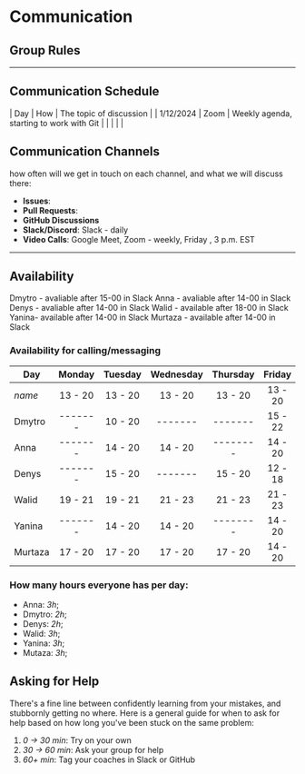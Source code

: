 <!--
    this template is for inspiration, feel free to change it however you like!

    Careful! be sure to protect your privacy when filling out this document
        everything you write here will be public
        so share only what you are comfortable sharing online
        you can share the rest in confidence with you group by another channel
-->

# Communication

## Group Rules

<!-- any general rules you'd like to set for your group? -->

---

## Communication Schedule

|    Day    |  How |         The topic of discussion          |
| 1/12/2024 | Zoom | Weekly agenda, starting to work with Git |
|           |      |                                          |

## Communication Channels

how often will we get in touch on each channel, and what we will discuss there:

- **Issues**:
- **Pull Requests**:
- **GitHub Discussions**
- **Slack/Discord**: Slack - daily
- **Video Calls**: Google Meet, Zoom - weekly, Friday , 3 p.m. EST

---

## Availability

Dmytro - avaliable after 15-00 in Slack
Anna - avaliable after 14-00 in Slack
Denys - avaliable after 14-00 in Slack
Walid - available after 18-00 in Slack
Yanina- available after 14-00 in Slack
Murtaza - available after 14-00 in Slack
### Availability for calling/messaging

| Day    | Monday  | Tuesday | Wednesday | Thursday | Friday  | Saturday | Sunday  |
| ------ | :-----: | :-----: | :-------: | :------: | :-----: | :------: | :-----: |
| _name_ | 13 - 20 | 13 - 20 |  13 - 20  | 13 - 20  | 13 - 20 | 13 - 20  | 13 - 20 |
| Dmytro | ------- | 10 - 20 |  -------  | -------  | 15 - 22 | -------  | ------- |
| Anna   | ------- | 14 - 20 |  14 - 20  | -------- | 14 - 20 | 13 - 20  | ------- |
| Denys  | ------- | 15 - 20 |  -------  | 15 - 20  | 12 - 18 | -------  | ------- |
| Walid  | 19 - 21 | 19 - 21 |  21 - 23  | 21 - 23  | 21 - 23 | 10 - 16  | 10 - 16 |
|Yanina  | ------- | 14 - 20 |  14 - 20  | -------- | 14 - 20 | -------  | ------- |
|Murtaza | 17 - 20 | 17 - 20 |  17 - 20  | 17 - 20  | 14 - 20 | 17 - 20  | 17 - 20 |

### How many hours everyone has per day:


- Anna: _3h_;
- Dmytro: _2h_;
- Denys: _2h_;
- Walid: _3h_;
- Yanina: _3h_;
- Mutaza: _3h_;
## Asking for Help

There's a fine line between confidently learning from your mistakes, and
stubbornly getting no where. Here is a general guide for when to ask for help
based on how long you've been stuck on the same problem:

1. _0 -> 30 min_: Try on your own
2. _30 -> 60 min_: Ask your group for help
3. _60+ min_: Tag your coaches in Slack or GitHub
